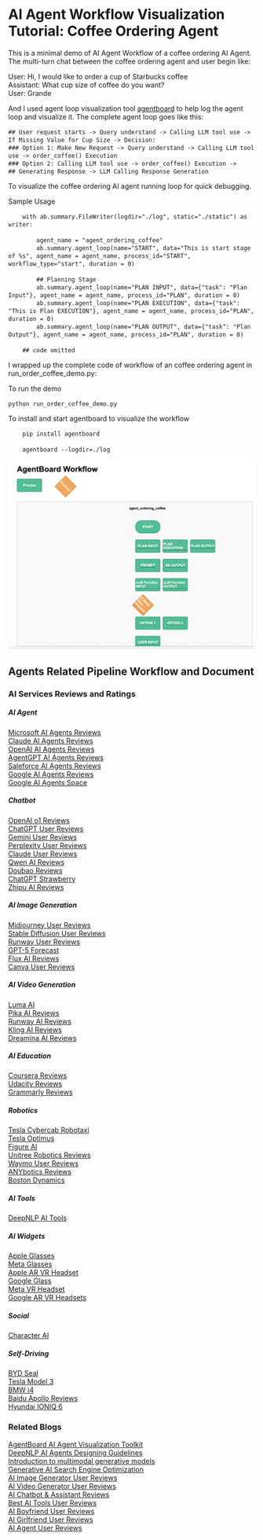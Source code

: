 # AI Agent Workflow Visualization Tutorial: Coffee Ordering Agent

This is a minimal demo of AI Agent Workflow of a coffee ordering AI Agent. 
The multi-turn chat between the coffee ordering agent and user begin like:

User: Hi, I would like to order a cup of Starbucks coffee <br>
Assistant: What cup size of coffee do you want? <br>
User: Grande <br>

And I used agent loop visualization tool [agentboard](https://ai-hub-admin.github.io/agentboard/) to help log the agent loop and visualize it. The complete agent loop goes like this: 

```
## User request starts -> Query understand -> Calling LLM tool use -> If Missing Value for Cup Size -> Decision:
### Option 1: Make New Request -> Query understand -> Calling LLM tool use -> order_coffee() Execution
### Option 2: Calling LLM tool use -> order_coffee() Execution ->
## Generating Response -> LLM Calling Response Generation
```

To visualize the coffee ordering AI agent running loop for quick debugging. 

Sample Usage
```
    with ab.summary.FileWriter(logdir="./log", static="./static") as writer:

        agent_name = "agent_ordering_coffee"
        ab.summary.agent_loop(name="START", data="This is start stage of %s", agent_name = agent_name, process_id="START", workflow_type="start", duration = 0)

        ## Planning Stage
        ab.summary.agent_loop(name="PLAN INPUT", data={"task": "Plan Input"}, agent_name = agent_name, process_id="PLAN", duration = 0)
        ab.summary.agent_loop(name="PLAN EXECUTION", data={"task": "This is Plan EXECUTION"}, agent_name = agent_name, process_id="PLAN", duration = 0)
        ab.summary.agent_loop(name="PLAN OUTPUT", data={"task": "Plan Output"}, agent_name = agent_name, process_id="PLAN", duration = 0)

    ## code omitted
```

I wrapped up the complete code of workflow of an coffee ordering agent in run_order_coffee_demo.py:

To run the demo

```
python run_order_coffee_demo.py
```

To install and start agentboard to visualize the workflow

```
    pip install agentboard

    agentboard --logdir=./log
```

![Coffee Ordering AI Agent Workflow Loop](https://github.com/AgentProMaster/ai-agent/blob/main/coffee_ordering_agent.jpg?raw=true)


## Agents Related Pipeline Workflow and Document
### AI Services Reviews and Ratings <br>
##### AI Agent
[Microsoft AI Agents Reviews](http://www.deepnlp.org/store/pub/pub-microsoft-ai-agent) <br>
[Claude AI Agents Reviews](http://www.deepnlp.org/store/pub/pub-claude-ai-agent) <br>
[OpenAI AI Agents Reviews](http://www.deepnlp.org/store/pub/pub-openai-ai-agent) <br>
[AgentGPT AI Agents Reviews](http://www.deepnlp.org/store/pub/pub-agentgpt) <br>
[Saleforce AI Agents Reviews](http://www.deepnlp.org/store/pub/pub-salesforce-ai-agent) <br>
[Google AI Agents Reviews](http://www.deepnlp.org/store/pub/pub-google-ai-agent) <br>
[Google AI Agents Space](http://www.deepnlp.org/store/ai-agent/ai-agent/pub-google-ai-agent/google-ai-agents-space-review) <br>
##### Chatbot
[OpenAI o1 Reviews](http://www.deepnlp.org/store/pub/pub-openai-o1) <br>
[ChatGPT User Reviews](http://www.deepnlp.org/store/pub/pub-chatgpt-openai) <br>
[Gemini User Reviews](http://www.deepnlp.org/store/pub/pub-gemini-google) <br>
[Perplexity User Reviews](http://www.deepnlp.org/store/pub/pub-perplexity) <br>
[Claude User Reviews](http://www.deepnlp.org/store/pub/pub-claude-anthropic) <br>
[Qwen AI Reviews](http://www.deepnlp.org/store/pub/pub-qwen-alibaba) <br>
[Doubao Reviews](http://www.deepnlp.org/store/pub/pub-doubao-douyin) <br>
[ChatGPT Strawberry](http://www.deepnlp.org/store/pub/pub-chatgpt-strawberry) <br>
[Zhipu AI Reviews](http://www.deepnlp.org/store/pub/pub-zhipu-ai) <br>
##### AI Image Generation
[Midjourney User Reviews](http://www.deepnlp.org/store/pub/pub-midjourney) <br>
[Stable Diffusion User Reviews](http://www.deepnlp.org/store/pub/pub-stable-diffusion) <br>
[Runway User Reviews](http://www.deepnlp.org/store/pub/pub-runway) <br>
[GPT-5 Forecast](http://www.deepnlp.org/store/pub/pub-gpt-5) <br>
[Flux AI Reviews](http://www.deepnlp.org/store/pub/pub-flux-1-black-forest-lab) <br>
[Canva User Reviews](http://www.deepnlp.org/store/pub/pub-canva) <br>
##### AI Video Generation
[Luma AI](http://www.deepnlp.org/store/pub/pub-luma-ai) <br>
[Pika AI Reviews](http://www.deepnlp.org/store/pub/pub-pika) <br>
[Runway AI Reviews](http://www.deepnlp.org/store/pub/pub-runway) <br>
[Kling AI Reviews](http://www.deepnlp.org/store/pub/pub-kling-kwai) <br>
[Dreamina AI Reviews](http://www.deepnlp.org/store/pub/pub-dreamina-douyin) <br>
##### AI Education
[Coursera Reviews](http://www.deepnlp.org/store/pub/pub-coursera) <br>
[Udacity Reviews](http://www.deepnlp.org/store/pub/pub-udacity) <br>
[Grammarly Reviews](http://www.deepnlp.org/store/pub/pub-grammarly) <br>
##### Robotics
[Tesla Cybercab Robotaxi](http://www.deepnlp.org/store/pub/pub-tesla-cybercab) <br>
[Tesla Optimus](http://www.deepnlp.org/store/pub/pub-tesla-optimus) <br>
[Figure AI](http://www.deepnlp.org/store/pub/pub-figure-ai) <br>
[Unitree Robotics Reviews](http://www.deepnlp.org/store/pub/pub-unitree-robotics) <br>
[Waymo User Reviews](http://www.deepnlp.org/store/pub/pub-waymo-google) <br>
[ANYbotics Reviews](http://www.deepnlp.org/store/pub/pub-anybotics) <br>
[Boston Dynamics](http://www.deepnlp.org/store/pub/pub-boston-dynamic) <br>
##### AI Tools
[DeepNLP AI Tools](http://www.deepnlp.org/store/pub/pub-deepnlp-ai) <br>
##### AI Widgets
[Apple Glasses](http://www.deepnlp.org/store/pub/pub-apple-glasses) <br>
[Meta Glasses](http://www.deepnlp.org/store/pub/pub-meta-glasses) <br>
[Apple AR VR Headset](http://www.deepnlp.org/store/pub/pub-apple-ar-vr-headset) <br>
[Google Glass](http://www.deepnlp.org/store/pub/pub-google-glass) <br>
[Meta VR Headset](http://www.deepnlp.org/store/pub/pub-meta-vr-headset) <br>
[Google AR VR Headsets](http://www.deepnlp.org/store/pub/pub-google-ar-vr-headset) <br>
##### Social
[Character AI](http://www.deepnlp.org/store/pub/pub-character-ai) <br>
##### Self-Driving
[BYD Seal](http://www.deepnlp.org/store/pub/pub-byd-seal) <br>
[Tesla Model 3](http://www.deepnlp.org/store/pub/pub-tesla-model-3) <br>
[BMW i4](http://www.deepnlp.org/store/pub/pub-bmw-i4) <br>
[Baidu Apollo Reviews](http://www.deepnlp.org/store/pub/pub-baidu-apollo) <br>
[Hyundai IONIQ 6](http://www.deepnlp.org/store/pub/pub-hyundai-ioniq-6) <br>


### Related Blogs <br>
[AgentBoard AI Agent Visualization Toolkit](http://www.deepnlp.org/blog/agentboard-ai-agent-visualization-toolkit-agent-loop-workflow) <br>
[DeepNLP AI Agents Designing Guidelines](http://www.deepnlp.org/blog?category=agent) <br>
[Introduction to multimodal generative models](http://www.deepnlp.org/blog/introduction-to-multimodal-generative-models) <br>
[Generative AI Search Engine Optimization](http://www.deepnlp.org/blog/generative-ai-search-engine-optimization-how-to-improve-your-content) <br>
[AI Image Generator User Reviews](http://www.deepnlp.org/store/image-generator) <br>
[AI Video Generator User Reviews](http://www.deepnlp.org/store/video-generator) <br>
[AI Chatbot & Assistant Reviews](http://www.deepnlp.org/store/chatbot-assistant) <br>
[Best AI Tools User Reviews](http://www.deepnlp.org/store/pub/) <br>
[AI Boyfriend User Reviews](http://www.deepnlp.org/store/chatbot-assistant/ai-boyfriend) <br>
[AI Girlfriend User Reviews](http://www.deepnlp.org/store/chatbot-assistant/ai-girlfriend) <br>
[AI Agent User Reviews](http://www.deepnlp.org/store/ai-agent) <br>

